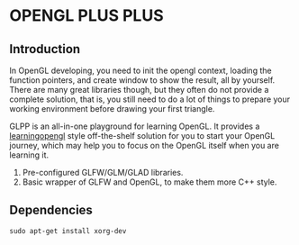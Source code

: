 # OPENGL PLUS PLUS

## Introduction

In OpenGL developing, you need to init the opengl context, loading the function pointers, and create window to show
the result, all by yourself. There are many great libraries though, but they often do not provide a complete solution,
that is, you still need to do a lot of things to prepare your working environment before drawing your first triangle.

GLPP is an all-in-one playground for learning OpenGL. It provides a [learningopengl](https://learnopengl.com/) style
off-the-shelf solution for you to start your OpenGL journey, which may help you to focus on the OpenGL itself when you
are learning it.

1. Pre-configured GLFW/GLM/GLAD libraries.
2. Basic wrapper of GLFW and OpenGL, to make them more C++ style.

## Dependencies
```
sudo apt-get install xorg-dev
```